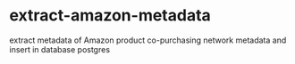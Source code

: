 # extract-amazon-metadata
extract metadata of Amazon product co-purchasing network metadata and insert in database postgres 
